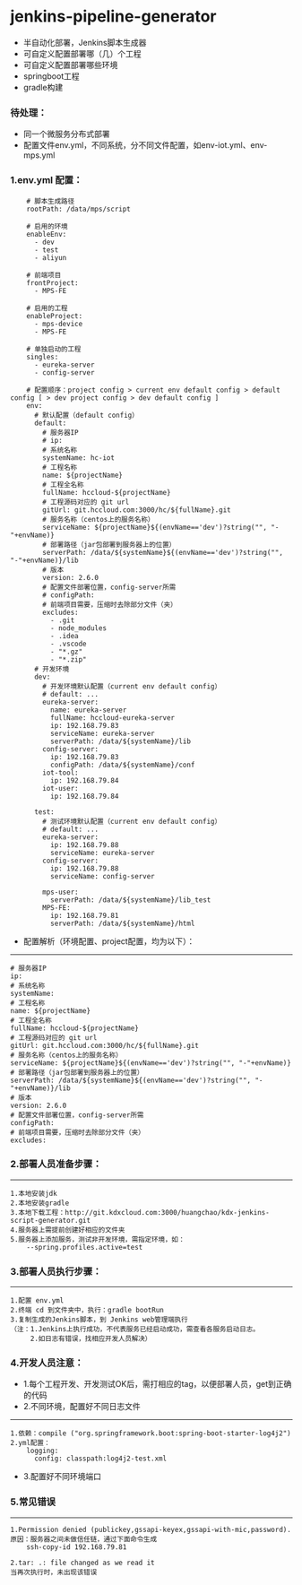 # jenkins-pipeline-generator
* 半自动化部署，Jenkins脚本生成器
* 可自定义配置部署哪（几）个工程
* 可自定义配置部署哪些环境
* springboot工程
* gradle构建

### 待处理：
- 同一个微服务分布式部署
- 配置文件env.yml，不同系统，分不同文件配置，如env-iot.yml、env-mps.yml

### 1.env.yml 配置：
```
    # 脚本生成路径
    rootPath: /data/mps/script
    
    # 启用的环境
    enableEnv:
      - dev
      - test
      - aliyun
    
    # 前端项目
    frontProject:
      - MPS-FE

    # 启用的工程
    enableProject:
      - mps-device
      - MPS-FE

    # 单独启动的工程
    singles:
      - eureka-server
      - config-server

    # 配置顺序：project config > current env default config > default config [ > dev project config > dev default config ]
    env:
      # 默认配置（default config）
      default:
        # 服务器IP
        # ip: 
        # 系统名称
        systemName: hc-iot
        # 工程名称
        name: ${projectName}
        # 工程全名称
        fullName: hccloud-${projectName}
        # 工程源码对应的 git url
        gitUrl: git.hccloud.com:3000/hc/${fullName}.git
        # 服务名称（centos上的服务名称）
        serviceName: ${projectName}${(envName=='dev')?string("", "-"+envName)}
        # 部署路径（jar包部署到服务器上的位置）
        serverPath: /data/${systemName}${(envName=='dev')?string("", "-"+envName)}/lib
        # 版本
        version: 2.6.0
        # 配置文件部署位置，config-server所需
        # configPath: 
        # 前端项目需要，压缩时去除部分文件（夹）
        excludes:
          - .git
          - node_modules
          - .idea
          - .vscode
          - "*.gz"
          - "*.zip"
      # 开发环境
      dev:
        # 开发环境默认配置（current env default config）
        # default: ...
        eureka-server:
          name: eureka-server
          fullName: hccloud-eureka-server
          ip: 192.168.79.83
          serviceName: eureka-server
          serverPath: /data/${systemName}/lib
        config-server:
          ip: 192.168.79.83
          configPath: /data/${systemName}/conf
        iot-tool:
          ip: 192.168.79.84
        iot-user:
          ip: 192.168.79.84

      test:
        # 测试环境默认配置（current env default config）
        # default: ...
        eureka-server:
          ip: 192.168.79.88
          serviceName: eureka-server
        config-server:
          ip: 192.168.79.88
          serviceName: config-server

        mps-user:
          serverPath: /data/${systemName}/lib_test
        MPS-FE:
          ip: 192.168.79.81
          serverPath: /data/${systemName}/html
```

- 配置解析（环境配置、project配置，均为以下）：
***
    # 服务器IP
    ip: 
    # 系统名称
    systemName: 
    # 工程名称
    name: ${projectName}
    # 工程全名称
    fullName: hccloud-${projectName}
    # 工程源码对应的 git url
    gitUrl: git.hccloud.com:3000/hc/${fullName}.git
    # 服务名称（centos上的服务名称）
    serviceName: ${projectName}${(envName=='dev')?string("", "-"+envName)}
    # 部署路径（jar包部署到服务器上的位置）
    serverPath: /data/${systemName}${(envName=='dev')?string("", "-"+envName)}/lib
    # 版本
    version: 2.6.0
    # 配置文件部署位置，config-server所需
    configPath: 
    # 前端项目需要，压缩时去除部分文件（夹）
    excludes:

### 2.部署人员准备步骤：
***
    1.本地安装jdk
    2.本地安装gradle
    3.本地下载工程：http://git.kdxcloud.com:3000/huangchao/kdx-jenkins-script-generator.git
    4.服务器上需提前创建好相应的文件夹
    5.服务器上添加服务，测试非开发环境，需指定环境，如：
        --spring.profiles.active=test

### 3.部署人员执行步骤：
***
    1.配置 env.yml
    2.终端 cd 到文件夹中，执行：gradle bootRun
    3.复制生成的Jenkins脚本，到 Jenkins web管理端执行
    （注：1.Jenkins上执行成功，不代表服务已经启动成功，需查看各服务启动日志。
         2.如日志有错误，找相应开发人员解决）

### 4.开发人员注意：
- 1.每个工程开发、开发测试OK后，需打相应的tag，以便部署人员，get到正确的代码
- 2.不同环境，配置好不同日志文件
***
    1.依赖：compile ("org.springframework.boot:spring-boot-starter-log4j2")
    2.yml配置：
        logging:
          config: classpath:log4j2-test.xml
- 3.配置好不同环境端口

### 5.常见错误
***
    1.Permission denied (publickey,gssapi-keyex,gssapi-with-mic,password).
    原因：服务器之间未做信任链，通过下面命令生成
        ssh-copy-id 192.168.79.81

    2.tar: .: file changed as we read it
    当再次执行时，未出现该错误